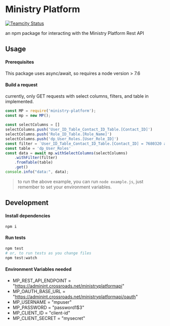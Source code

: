# Ministry Platform

[![Teamcity Status](<https://ci.crossroads.net/app/rest/builds/buildType:(id:SharedCode_Release_MinistryPlatformNode)/statusIcon.svg>)](https://ci.crossroads.net/viewType.html?buildTypeId=SharedCode_Release_MinistryPlatformNode)

an npm package for interacting with the Ministry Platform Rest API

## Usage

#### Prerequisites

This package uses async/await, so requires a node version > 7.6
 
#### Build a request

currently, only GET requests with select columns, filters, and table in implemented.

```js
const MP = require('ministry-platform');
const mp = new MP();
   
const selectColumns = []
selectColumns.push('User_ID_Table_Contact_ID_Table.[Contact_ID]')
selectColumns.push('Role_ID_Table.[Role_Name]')
selectColumns.push('dp_User_Roles.[User_Role_ID]')
const filter = `User_ID_Table_Contact_ID_Table.[Contact_ID] = 7680320 and Role_ID_Table.[Role_Name] LIKE 'pushpay'` 
const table = 'dp_User_Roles'
const data = await mp.withSelectColumns(selectColumns)
    .withFilter(filter)
    .fromTable(table)
    .get()
console.info("data:", data);
```
> to run the above example, you can run `node example.js`, just remember to set your environment variables.

## Development

#### Install dependencies

```
npm i
```

#### Run tests

```bash
npm test
# or, to run tests as you change files
npm test:watch
```

#### Environment Variables needed

* MP_REST_API_ENDPOINT = "https://adminint.crossroads.net/ministryplatformapi"
* MP_OAUTH_BASE_URL = "https://adminint.crossroads.net/ministryplatformapi/oauth"
* MP_USERNAME = "mpuser"
* MP_PASSWORD = "password1$3"
* MP_CLIENT_ID = "client-id"
* MP_CLIENT_SECRET = "mysecret"